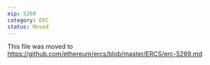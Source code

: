 ```yaml
---
eip: 5269
category: ERC
status: Moved
---
```


This file was moved to https://github.com/ethereum/ercs/blob/master/ERCS/erc-5269.md

